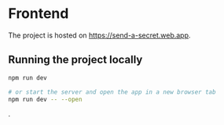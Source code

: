 # Frontend

The project is hosted on https://send-a-secret.web.app.

## Running the project locally

```bash
npm run dev

# or start the server and open the app in a new browser tab
npm run dev -- --open
```

.
